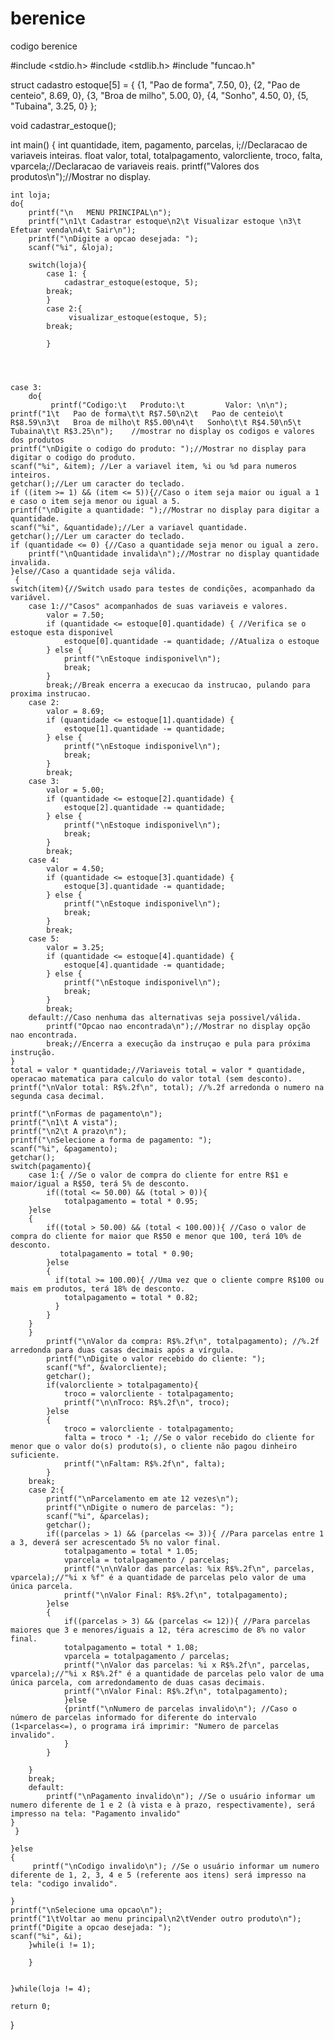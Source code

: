 # berenice
codigo berenice

#include <stdio.h>
#include <stdlib.h>
#include "funcao.h"


struct cadastro estoque[5] = {
   {1, "Pao de forma", 7.50, 0},
   {2, "Pao de centeio", 8.69, 0},
   {3, "Broa de milho", 5.00, 0},
   {4, "Sonho", 4.50, 0},
   {5, "Tubaina", 3.25, 0}
};

void cadastrar_estoque();


int main()
{
    int quantidade, item, pagamento, parcelas, i;//Declaracao de variaveis inteiras.
    float valor, total, totalpagamento, valorcliente, troco, falta, vparcela;//Declaracao de variaveis reais.
    printf("Valores dos produtos\n");//Mostrar no display.


	int loja;
	do{
        printf("\n   MENU PRINCIPAL\n");
        printf("\n1\t Cadastrar estoque\n2\t Visualizar estoque \n3\t Efetuar venda\n4\t Sair\n");
        printf("\nDigite a opcao desejada: ");
        scanf("%i", &loja);

        switch(loja){
            case 1: {
                cadastrar_estoque(estoque, 5);
            break;
            }
            case 2:{
                 visualizar_estoque(estoque, 5);
            break;

            }




    case 3:
        do{
             printf("Codigo:\t   Produto:\t         Valor: \n\n");
    printf("1\t   Pao de forma\t\t R$7.50\n2\t   Pao de centeio\t R$8.59\n3\t   Broa de milho\t R$5.00\n4\t   Sonho\t\t R$4.50\n5\t   Tubaina\t\t R$3.25\n");    //mostrar no display os codigos e valores dos produtos
    printf("\nDigite o codigo do produto: ");//Mostrar no display para digitar o codigo do produto.
    scanf("%i", &item); //Ler a variavel item, %i ou %d para numeros inteiros.
    getchar();//Ler um caracter do teclado.
    if ((item >= 1) && (item <= 5)){//Caso o item seja maior ou igual a 1 e caso o item seja menor ou igual a 5.
    printf("\nDigite a quantidade: ");//Mostrar no display para digitar a quantidade.
    scanf("%i", &quantidade);//Ler a variavel quantidade.
    getchar();//Ler um caracter do teclado.
    if (quantidade <= 0) {//Caso a quantidade seja menor ou igual a zero.
        printf("\nQuantidade invalida\n");//Mostrar no display quantidade invalida.
    }else//Caso a quantidade seja válida.
     {
    switch(item){//Switch usado para testes de condições, acompanhado da variável.
        case 1://"Casos" acompanhados de suas variaveis e valores.
            valor = 7.50;
            if (quantidade <= estoque[0].quantidade) { //Verifica se o estoque esta disponivel
                estoque[0].quantidade -= quantidade; //Atualiza o estoque
            } else {
                printf("\nEstoque indisponivel\n");
                break;
            }
            break;//Break encerra a execucao da instrucao, pulando para proxima instrucao.
        case 2:
            valor = 8.69;
            if (quantidade <= estoque[1].quantidade) {
                estoque[1].quantidade -= quantidade;
            } else {
                printf("\nEstoque indisponivel\n");
                break;
            }
            break;
        case 3:
            valor = 5.00;
            if (quantidade <= estoque[2].quantidade) {
                estoque[2].quantidade -= quantidade;
            } else {
                printf("\nEstoque indisponivel\n");
                break;
            }
            break;
        case 4:
            valor = 4.50;
            if (quantidade <= estoque[3].quantidade) {
                estoque[3].quantidade -= quantidade;
            } else {
                printf("\nEstoque indisponivel\n");
                break;
            }
            break;
        case 5:
            valor = 3.25;
            if (quantidade <= estoque[4].quantidade) {
                estoque[4].quantidade -= quantidade;
            } else {
                printf("\nEstoque indisponivel\n");
                break;
            }
            break;
        default://Caso nenhuma das alternativas seja possivel/válida.
            printf("Opcao nao encontrada\n");//Mostrar no display opção nao encontrada.
            break;//Encerra a execução da instruçao e pula para próxima instrução.
    }
    total = valor * quantidade;//Variaveis total = valor * quantidade, operacao matematica para calculo do valor total (sem desconto).
    printf("\nValor total: R$%.2f\n", total); //%.2f arredonda o numero na segunda casa decimal.

    printf("\nFormas de pagamento\n");
    printf("\n1\t A vista");
    printf("\n2\t A prazo\n");
    printf("\nSelecione a forma de pagamento: ");
    scanf("%i", &pagamento);
    getchar();
    switch(pagamento){
        case 1:{ //Se o valor de compra do cliente for entre R$1 e maior/igual a R$50, terá 5% de desconto.
            if((total <= 50.00) && (total > 0)){
                totalpagamento = total * 0.95;
        }else
        {
            if((total > 50.00) && (total < 100.00)){ //Caso o valor de compra do cliente for maior que R$50 e menor que 100, terá 10% de desconto.
               totalpagamento = total * 0.90;
            }else
            {
              if(total >= 100.00){ //Uma vez que o cliente compre R$100 ou mais em produtos, terá 18% de desconto.
                totalpagamento = total * 0.82;
              }
            }
        }
        }
            printf("\nValor da compra: R$%.2f\n", totalpagamento); //%.2f arredonda para duas casas decimais após a vírgula.
            printf("\nDigite o valor recebido do cliente: ");
            scanf("%f", &valorcliente);
            getchar();
            if(valorcliente > totalpagamento){
                troco = valorcliente - totalpagamento;
                printf("\n\nTroco: R$%.2f\n", troco);
            }else
            {
                troco = valorcliente - totalpagamento;
                falta = troco * -1; //Se o valor recebido do cliente for menor que o valor do(s) produto(s), o cliente não pagou dinheiro suficiente.
                printf("\nFaltam: R$%.2f\n", falta);
            }
        break;
        case 2:{
            printf("\nParcelamento em ate 12 vezes\n");
            printf("\nDigite o numero de parcelas: ");
            scanf("%i", &parcelas);
            getchar();
            if((parcelas > 1) && (parcelas <= 3)){ //Para parcelas entre 1 a 3, deverá ser acrescentado 5% no valor final.
                totalpagamento = total * 1.05;
                vparcela = totalpagamento / parcelas;
                printf("\n\nValor das parcelas: %ix R$%.2f\n", parcelas, vparcela);//"%i x %f" é a quantidade de parcelas pelo valor de uma única parcela.
                printf("\nValor Final: R$%.2f\n", totalpagamento);
            }else
            {
                if((parcelas > 3) && (parcelas <= 12)){ //Para parcelas maiores que 3 e menores/iguais a 12, téra acrescimo de 8% no valor final.
                totalpagamento = total * 1.08;
                vparcela = totalpagamento / parcelas;
                printf("\nValor das parcelas: %i x R$%.2f\n", parcelas, vparcela);//"%i x R$%.2f" é a quantidade de parcelas pelo valor de uma única parcela, com arredondamento de duas casas decimais.
                printf("\nValor Final: R$%.2f\n", totalpagamento);
                }else
                {printf("\nNumero de parcelas invalido\n"); //Caso o número de parcelas informado for diferente do intervalo (1<parcelas<=), o programa irá imprimir: "Numero de parcelas invalido".
                }
            }

        }
        break;
        default:
            printf("\nPagamento invalido\n"); //Se o usuário informar um numero diferente de 1 e 2 (à vista e à prazo, respectivamente), será impresso na tela: "Pagamento invalido"
    }
     }

    }else
    {
         printf("\nCodigo invalido\n"); //Se o usuário informar um numero diferente de 1, 2, 3, 4 e 5 (referente aos itens) será impresso na tela: "codigo invalido".

    }
    printf("\nSelecione uma opcao\n");
    printf("1\tVoltar ao menu principal\n2\tVender outro produto\n");
    printf("Digite a opcao desejada: ");
    scanf("%i", &i);
        }while(i != 1);

        }


	}while(loja != 4);

    return 0;
}
